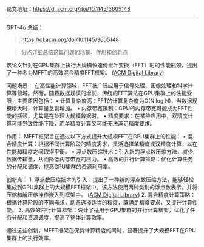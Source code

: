论文地址：https://dl.acm.org/doi/10.1145/3605148

---

GPT-4o 总结：

> https://dl.acm.org/doi/10.1145/3605148

> 分点详细总结这篇问题的场景、作用和创新点

该论文针对在GPU集群上执行大规模快速傅里叶变换（FFT）时的性能瓶颈，提出了一种名为MFFT的高效混合精度FFT框架。 ([ACM Digital Library](https://dl.acm.org/doi/pdf/10.1145/3605148))

问题场景：
在高性能计算领域，FFT被广泛应用于信号处理、图像处理和科学计算等领域。然而，随着数据规模的增长，传统的FFT算法在GPU集群上的性能受限，主要原因包括：
	•	计算复杂度高：FFT的计算复杂度为O(N log N)，当数据规模增大时，计算量急剧增加。
	•	内存带宽限制：GPU的内存带宽可能成为FFT性能的瓶颈，尤其是在处理大规模数据时。
	•	精度要求：在某些应用中，双精度计算可能导致性能下降，而单精度计算又可能无法满足精度要求。

作用：
MFFT框架旨在通过以下方式提升大规模FFT在GPU集群上的性能：
	•	混合精度计算：根据不同计算阶段的精度需求，灵活选择单精度或双精度计算，以在性能和精度之间取得平衡。
	•	浮点数压缩技术：引入新的浮点数压缩方法，减少数据传输量，从而降低内存带宽的压力。
	•	高效的并行计算策略：优化计算任务的分配和调度，提高GPU集群的资源利用率。

创新点：
	1.	浮点数压缩技术的引入：提出了一种新的浮点数压缩方法，能够轻松集成到GPU集群上的大规模FFT框架中。该方法使用两种类别的浮点数表示，并将压缩和解压缩操作嵌入到框架中。 ([ACM Digital Library](https://dl.acm.org/doi/pdf/10.1145/3605148))
	2.	混合精度计算策略：根据计算阶段的不同需求，动态选择适当的精度，既满足精度要求，又提升计算性能。
	3.	高效的并行计算框架：设计了适用于GPU集群的并行计算框架，优化了任务分配和资源调度，提高了整体计算效率。

通过这些创新，MFFT框架在保持计算精度的同时，显著提升了大规模FFT在GPU集群上的执行效率。
